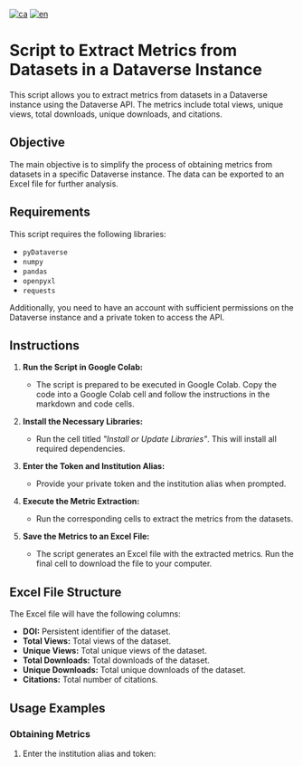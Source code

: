 [![ca](https://img.shields.io/badge/lang-ca-blue.svg)](https://github.com/CSUC/RDR-scripts/blob/main/metrics/README.md)
[![en](https://img.shields.io/badge/lang-en-green.svg)](https://github.com/CSUC/RDR-scripts/blob/main/metrics/README_ENG.md)
# Script to Extract Metrics from Datasets in a Dataverse Instance

This script allows you to extract metrics from datasets in a Dataverse instance using the Dataverse API. The metrics include total views, unique views, total downloads, unique downloads, and citations.

## Objective

The main objective is to simplify the process of obtaining metrics from datasets in a specific Dataverse instance. The data can be exported to an Excel file for further analysis.

## Requirements

This script requires the following libraries:

- `pyDataverse`
- `numpy`
- `pandas`
- `openpyxl`
- `requests`

Additionally, you need to have an account with sufficient permissions on the Dataverse instance and a private token to access the API.

## Instructions

1. **Run the Script in Google Colab:**
   - The script is prepared to be executed in Google Colab. Copy the code into a Google Colab cell and follow the instructions in the markdown and code cells.

2. **Install the Necessary Libraries:**
   - Run the cell titled *"Install or Update Libraries"*. This will install all required dependencies.

3. **Enter the Token and Institution Alias:**
   - Provide your private token and the institution alias when prompted.

4. **Execute the Metric Extraction:**
   - Run the corresponding cells to extract the metrics from the datasets.

5. **Save the Metrics to an Excel File:**
   - The script generates an Excel file with the extracted metrics. Run the final cell to download the file to your computer.

## Excel File Structure

The Excel file will have the following columns:

- **DOI:** Persistent identifier of the dataset.
- **Total Views:** Total views of the dataset.
- **Unique Views:** Total unique views of the dataset.
- **Total Downloads:** Total downloads of the dataset.
- **Unique Downloads:** Total unique downloads of the dataset.
- **Citations:** Total number of citations.

## Usage Examples

### Obtaining Metrics

1. Enter the institution alias and token:

